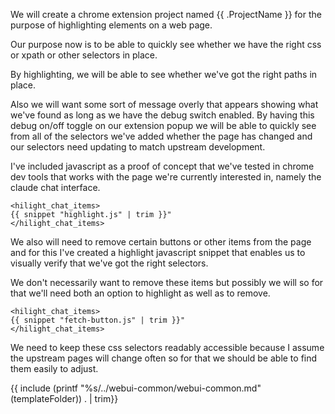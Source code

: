 We will create a chrome extension project named {{ .ProjectName }} for the purpose of highlighting elements on a web page.

Our purpose now is to be able to quickly see whether we have the right css or xpath or other selectors in place.  

By highlighting, we will be able to see whether we've got the right paths in place.

Also we will want some sort of message overly that appears showing what we've found as long as we have the debug switch enabled.  By having this debug on/off toggle on our extension popup we will be able to quickly see from all of the selectors we've added whether the page has changed and our selectors need updating to match upstream development.

I've included javascript as a proof of concept that we've tested in chrome dev tools that works with the page we're currently interested in, namely the claude chat interface.

```
<hilight_chat_items>
{{ snippet "highlight.js" | trim }}"
</hilight_chat_items>
```

We also will need to remove certain buttons or other items from the page and for this I've created a highlight javascript snippet that enables us to visually verify that we've got the right selectors.

We don't necessarily want to remove these items but possibly we will so for that we'll need both an option to highlight as well as to remove.


```
<hilight_chat_items>
{{ snippet "fetch-button.js" | trim }}"
</hilight_chat_items>
```

We need to keep these css selectors readably accessible because I assume the upstream pages will change often so for that we should be able to find them easily to adjust.

{{ include (printf "%s/../webui-common/webui-common.md" (templateFolder)) . | trim}}


